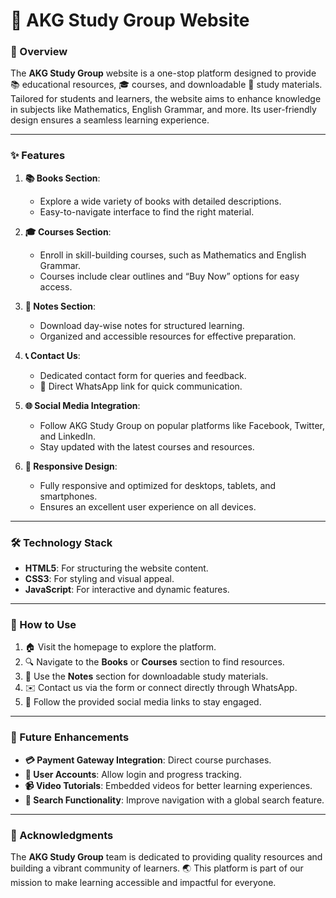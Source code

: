 # 📘 AKG Study Group Website

### 🌟 Overview  
The **AKG Study Group** website is a one-stop platform designed to provide 📚 educational resources, 🎓 courses, and downloadable 📄 study materials. Tailored for students and learners, the website aims to enhance knowledge in subjects like Mathematics, English Grammar, and more. Its user-friendly design ensures a seamless learning experience.  

---

### ✨ Features  

1. **📚 Books Section**:  
   - Explore a wide variety of books with detailed descriptions.  
   - Easy-to-navigate interface to find the right material.  

2. **🎓 Courses Section**:  
   - Enroll in skill-building courses, such as Mathematics and English Grammar.  
   - Courses include clear outlines and “Buy Now” options for easy access.  

3. **📝 Notes Section**:  
   - Download day-wise notes for structured learning.  
   - Organized and accessible resources for effective preparation.  

4. **📞 Contact Us**:  
   - Dedicated contact form for queries and feedback.  
   - 📲 Direct WhatsApp link for quick communication.  

5. **🌐 Social Media Integration**:  
   - Follow AKG Study Group on popular platforms like Facebook, Twitter, and LinkedIn.  
   - Stay updated with the latest courses and resources.  

6. **📱 Responsive Design**:  
   - Fully responsive and optimized for desktops, tablets, and smartphones.  
   - Ensures an excellent user experience on all devices.  

---

### 🛠️ Technology Stack  

- **HTML5**: For structuring the website content.  
- **CSS3**: For styling and visual appeal.  
- **JavaScript**: For interactive and dynamic features.  

---

### 📖 How to Use  

1. 🏠 Visit the homepage to explore the platform.  
2. 🔍 Navigate to the **Books** or **Courses** section to find resources.  
3. 📄 Use the **Notes** section for downloadable study materials.  
4. ✉️ Contact us via the form or connect directly through WhatsApp.  
5. 🌟 Follow the provided social media links to stay engaged.  

---

### 🚀 Future Enhancements  

- **💳 Payment Gateway Integration**: Direct course purchases.  
- **👤 User Accounts**: Allow login and progress tracking.  
- **📹 Video Tutorials**: Embedded videos for better learning experiences.  
- **🔎 Search Functionality**: Improve navigation with a global search feature.  

---

### 🙏 Acknowledgments  

The **AKG Study Group** team is dedicated to providing quality resources and building a vibrant community of learners. 🌏 This platform is part of our mission to make learning accessible and impactful for everyone.  
